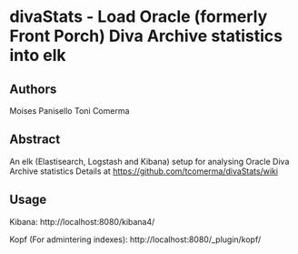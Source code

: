 divaStats - Load Oracle (formerly Front Porch) Diva Archive statistics into elk
==========

Authors
----------
Moises Panisello
Toni Comerma


Abstract
----------
An elk (Elastisearch, Logstash and Kibana) setup for analysing Oracle Diva Archive statistics
Details at https://github.com/tcomerma/divaStats/wiki



Usage
---------
Kibana: http://localhost:8080/kibana4/

Kopf (For admintering indexes): http://localhost:8080/_plugin/kopf/
